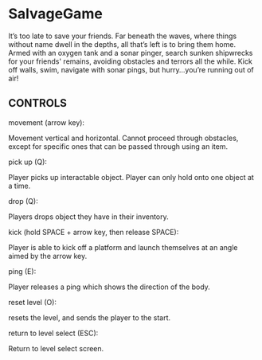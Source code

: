 # SalvageGame

It’s too late to save your friends. Far beneath the waves, where things without name dwell in the depths, all that’s
left is to bring them home. Armed with an oxygen tank and a sonar pinger, search sunken shipwrecks for your friends'
remains, avoiding obstacles and terrors all the while. Kick off walls, swim, navigate with sonar pings, but hurry…you’re
running out of air!

## CONTROLS

movement (arrow key):

Movement vertical and horizontal. Cannot proceed through obstacles, except for specific ones that can be passed through
using an item.

pick up (Q):

Player picks up interactable object. Player can only hold onto one object at a time.

drop (Q):

Players drops object they have in their inventory.

kick (hold SPACE + arrow key, then release SPACE):

Player is able to kick off a platform and launch themselves at an angle aimed by the arrow key.

ping (E):

Player releases a ping which shows the direction of the body.

reset level (O):

resets the level, and sends the player to the start.

return to level select (ESC):

Return to level select screen.
